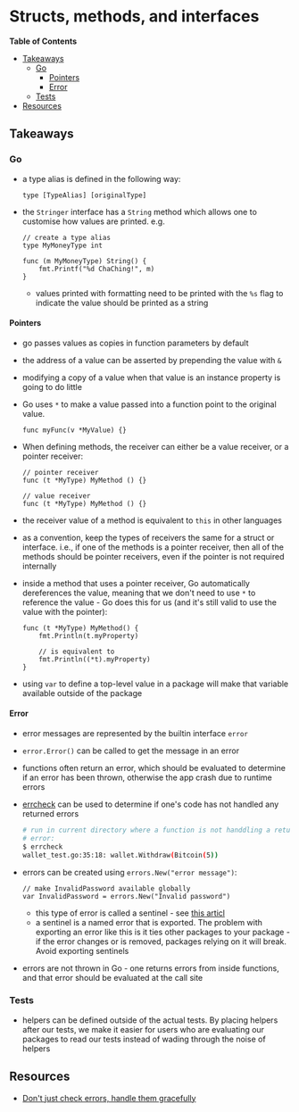 # Structs, methods, and interfaces

<!-- START doctoc generated TOC please keep comment here to allow auto update -->
<!-- DON'T EDIT THIS SECTION, INSTEAD RE-RUN doctoc TO UPDATE -->
**Table of Contents**

- [Takeaways](#takeaways)
  - [Go](#go)
    - [Pointers](#pointers)
    - [Error](#error)
  - [Tests](#tests)
- [Resources](#resources)

<!-- END doctoc generated TOC please keep comment here to allow auto update -->

## Takeaways

### Go

- a type alias is defined in the following way:

    ```golang
    type [TypeAlias] [originalType]
    ```
- the `Stringer` interface has a `String` method which allows one to customise
    how values are printed. e.g.

    ```golang
    // create a type alias
    type MyMoneyType int

    func (m MyMoneyType) String() {
        fmt.Printf("%d ChaChing!", m)
    }
    ```

    - values printed with formatting need to be printed with the `%s` flag to
        indicate the value should be printed as a string


#### Pointers

- go passes values as copies in function parameters by default
- the address of a value can be asserted by prepending the value with `&`
- modifying a copy of a value when that value is an instance property is going
    to do little
- Go uses `*` to make a value passed into a function point to the original
    value.

    ```golang
    func myFunc(v *MyValue) {}
    ```
- When defining methods, the receiver can either be a value receiver, or a
    pointer receiver:

    ```golang
    // pointer receiver
    func (t *MyType) MyMethod () {}

    // value receiver
    func (t *MyType) MyMethod () {}
    ```
- the receiver value of a method is equivalent to `this` in other languages
- as a convention, keep the types of receivers the same for a struct or
    interface. i.e., if one of the methods is a pointer receiver, then all of
    the methods should be pointer receivers, even if the pointer is not required
    internally
- inside a method that uses a pointer receiver, Go automatically dereferences
    the value, meaning that we don't need to  use `*` to reference the value -
    Go does this for us (and it's still valid to use the value with the
    pointer):

    ```golang
    func (t *MyType) MyMethod() {
        fmt.Println(t.myProperty)

        // is equivalent to
        fmt.Println((*t).myProperty)
    }
    ```
- using `var` to define a top-level value in a package will make that variable
    available outside of the package

#### Error

- error messages are represented by the builtin interface `error`
- `error.Error()` can be called to get the message in an error
- functions often return an error, which should be evaluated to determine if an
    error has been thrown, otherwise the app crash due to runtime errors
- [errcheck](https://github.com/kisielk/errcheck) can be used to determine if
    one's code has not handled any returned errors

    ```bash
    # run in current directory where a function is not handdling a returned
    # error:
    $ errcheck
    wallet_test.go:35:18: wallet.Withdraw(Bitcoin(5))
    ```
- errors can be created using `errors.New("error message")`:

    ```golang
    // make InvalidPassword available globally
    var InvalidPassword = errors.New("Invalid password")
    ```

    - this type of error is called a sentinel - see [this articl](https://dave.cheney.net/2016/04/27/dont-just-check-errors-handle-them-gracefully)
    - a sentinel is a named error that is exported. The problem with exporting
        an error like this is it ties other packages to your package - if the
        error changes or is removed, packages relying on it will break. Avoid
        exporting sentinels
- errors are not thrown in Go - one returns errors from inside functions, and
    that error should be evaluated at the call site

### Tests

- helpers can be defined outside of the actual tests. By placing helpers after
    our tests, we make it easier for users who are evaluating our packages to
    read our tests instead of wading through the noise of helpers

## Resources

- [Don't just check errors, handle them gracefully](https://dave.cheney.net/2016/04/27/dont-just-check-errors-handle-them-gracefully)
